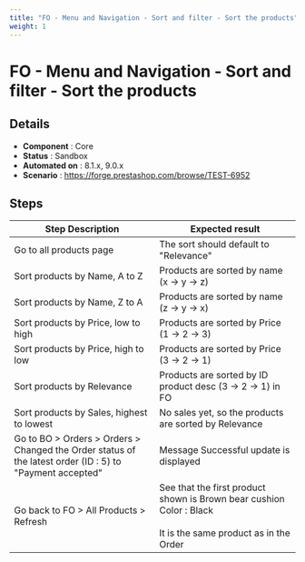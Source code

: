```yaml
---
title: "FO - Menu and Navigation - Sort and filter - Sort the products"
weight: 1
---
```


# FO - Menu and Navigation - Sort and filter - Sort the products
## Details
* **Component** : Core
* **Status** : Sandbox
* **Automated on** : 8.1.x, 9.0.x
* **Scenario** : https://forge.prestashop.com/browse/TEST-6952

## Steps
| Step Description | Expected result |
| ----- | ----- |
| Go to all products page | The sort should default to "Relevance" |
| Sort products by Name, A to Z | Products are sorted by name (x -> y -> z) |
| Sort products by Name, Z to A | Products are sorted by name (z -> y -> x) |
| Sort products by Price, low to high | Products are sorted by Price (1 -> 2 -> 3) |
| Sort products by Price, high to low | Products are sorted by Price (3 -> 2 -> 1) |
| Sort products by Relevance | Products are sorted by ID product desc (3 -> 2 -> 1) in FO |
| Sort products by Sales, highest to lowest | No sales yet, so the products are sorted by Relevance |
| Go to BO > Orders > Orders > Changed the Order status of the latest order (ID : 5) to "Payment accepted" | Message Successful update is displayed |
| Go back to FO > All Products > Refresh | See that the first product shown is Brown bear cushion Color : Black<br><br>It is the same product as in the Order |
